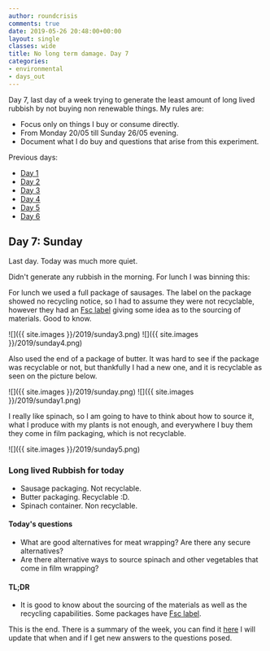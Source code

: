 ```yaml
---
author: roundcrisis
comments: true
date: 2019-05-26 20:48:00+00:00
layout: single
classes: wide
title: No long term damage. Day 7
categories:
- environmental
- days_out
---
```


Day 7, last day of a week trying to generate the least amount of long lived rubbish by not buying non renewable things. My rules are:

* Focus only on things I buy or consume directly.
* From Monday 20/05 till Sunday 26/05 evening.
* Document what I do buy and questions that arise from this experiment.

Previous days:

* [Day 1](http://www.roundcrisis.com/2019/05/20/no-longter-damage-1/)
* [Day 2](http://www.roundcrisis.com/2019/05/21/no-longter-damage-2/)
* [Day 3](http://www.roundcrisis.com/2019/05/22/no-longer-damage-3/)
* [Day 4](http://www.roundcrisis.com/2019/05/23/no-longer-damage-4/)
* [Day 5](http://www.roundcrisis.com/2019/05/24/no-longer-damage-5/)
* [Day 6](http://www.roundcrisis.com/2019/05/25/no-longer-damage-6/)

## Day 7: Sunday

Last day. Today was much more quiet.

Didn't generate any rubbish in the morning. For lunch I was binning this:

For lunch we used a full package of sausages. The label on the package showed no recycling notice, so I had to assume they were not recyclable, however they had an [Fsc label](https://ic.fsc.org/en/choosing-fsc/fsc-labels) giving some idea as to the sourcing of materials. Good to know.

![]({{ site.images }}/2019/sunday3.png)
![]({{ site.images }}/2019/sunday4.png)

Also used the end of a package of butter. It was hard to see if the package was recyclable or not, but thankfully I had a new one, and it is recyclable as seen on the picture below.

![]({{ site.images }}/2019/sunday.png)
![]({{ site.images }}/2019/sunday1.png)

I really like spinach, so I am going to have to think about how to source it, what I produce with my plants is not enough, and everywhere I buy them they come in film packaging, which is not recyclable.

![]({{ site.images }}/2019/sunday5.png)

### Long lived Rubbish for today

* Sausage packaging. Not recyclable.
* Butter packaging. Recyclable :D.
* Spinach container. Non recyclable.

#### Today's questions

* What are good alternatives for meat wrapping? Are there any secure alternatives?
* Are there alternative ways to source spinach and other vegetables that come in film wrapping? 

#### TL;DR

* It is good to know about the sourcing of the materials as well as the recycling capabilities. Some packages have [Fsc label](https://ic.fsc.org/en/choosing-fsc/fsc-labels).

This is the end. There is a summary of the week, you can find it [here](http://www.roundcrisis.com/2019/05/23/no-longter-damage-tldr/) I will update that when and if I get new answers to the questions posed.